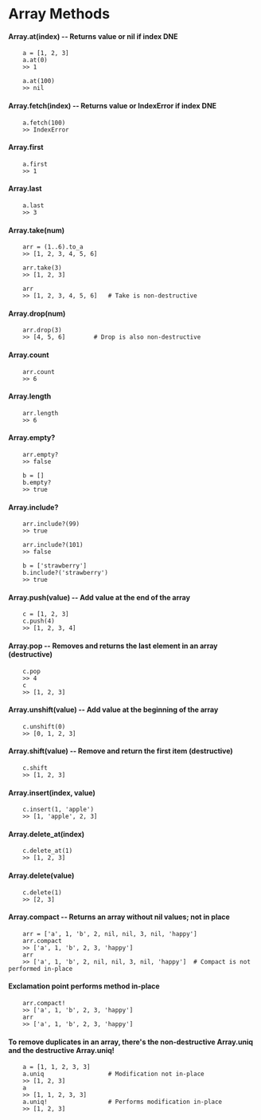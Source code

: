 # Array Methods

#### Array.at(index) -- Returns value or nil if index DNE

		a = [1, 2, 3]
		a.at(0)
		>> 1
		
		a.at(100)
		>> nil
		
#### Array.fetch(index) -- Returns value or IndexError if index DNE

		a.fetch(100)
		>> IndexError
		
#### Array.first

		a.first
		>> 1
		
#### Array.last
		
		a.last
		>> 3
		
#### Array.take(num)

		arr = (1..6).to_a
		>> [1, 2, 3, 4, 5, 6]
		
		arr.take(3)
		>> [1, 2, 3]
		
		arr
		>> [1, 2, 3, 4, 5, 6]	# Take is non-destructive

#### Array.drop(num)

		arr.drop(3)
		>> [4, 5, 6] 		# Drop is also non-destructive
		
#### Array.count

		arr.count
		>> 6
		
#### Array.length

		arr.length
		>> 6
		
#### Array.empty?

		arr.empty?
		>> false
		
		b = []
		b.empty?
		>> true
		
#### Array.include?

		arr.include?(99)
		>> true
		
		arr.include?(101)
		>> false
		
		b = ['strawberry']
		b.include?('strawberry')
		>> true
		
#### Array.push(value) -- Add value at the end of the array

		c = [1, 2, 3]
		c.push(4)
		>> [1, 2, 3, 4]
		
#### Array.pop -- Removes and returns the last element in an array (destructive)

		c.pop
		>> 4
		c
		>> [1, 2, 3]
		
#### Array.unshift(value) -- Add value at the beginning of the array

		c.unshift(0)
		>> [0, 1, 2, 3]
		
#### Array.shift(value) -- Remove and return the first item (destructive)

		c.shift
		>> [1, 2, 3]
		
#### Array.insert(index, value)

		c.insert(1, 'apple')
		>> [1, 'apple', 2, 3]
		
#### Array.delete_at(index)

		c.delete_at(1)
		>> [1, 2, 3]
		
#### Array.delete(value)

		c.delete(1)
		>> [2, 3]
		
#### Array.compact -- Returns an array without nil values; not in place

		arr = ['a', 1, 'b', 2, nil, nil, 3, nil, 'happy']
		arr.compact
		>> ['a', 1, 'b', 2, 3, 'happy']
		arr
		>> ['a', 1, 'b', 2, nil, nil, 3, nil, 'happy'] 	# Compact is not performed in-place

#### Exclamation point performs method in-place

		arr.compact!
		>> ['a', 1, 'b', 2, 3, 'happy']
		arr
		>> ['a', 1, 'b', 2, 3, 'happy']
		
#### To remove duplicates in an array, there's the non-destructive Array.uniq and the destructive Array.uniq!

		a = [1, 1, 2, 3, 3]
		a.uniq					# Modification not in-place
		>> [1, 2, 3]
		a
		>> [1, 1, 2, 3, 3]
		a.uniq!					# Performs modification in-place
		>> [1, 2, 3]
